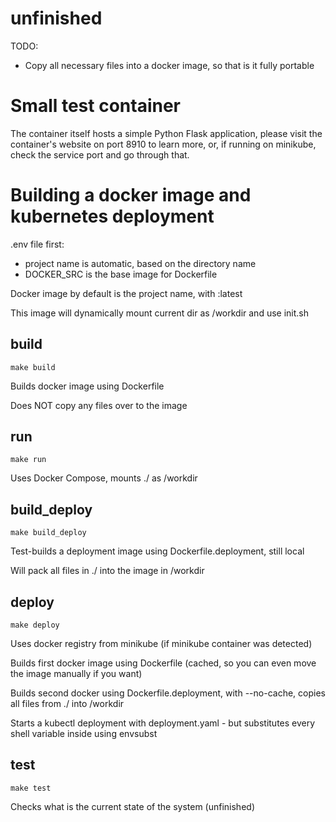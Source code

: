 # unfinished

TODO:
- Copy all necessary files into a docker image, so that is it fully portable

# Small test container

The container itself hosts a simple Python Flask application, please visit the container's website on port 8910 to learn more, or, if running on minikube, check the service port and go through that.

# Building a docker image and kubernetes deployment

.env file first:
- project name is automatic, based on the directory name
- DOCKER_SRC is the base image for Dockerfile

Docker image by default is the project name, with :latest

This image will dynamically mount current dir as /workdir and use init.sh


## build

    make build

Builds docker image using Dockerfile

Does NOT copy any files over to the image

## run

    make run

Uses Docker Compose, mounts ./ as /workdir

## build_deploy

    make build_deploy

Test-builds a deployment image using Dockerfile.deployment, still local

Will pack all files in ./ into the image in /workdir

## deploy

    make deploy

Uses docker registry from minikube (if minikube container was detected)

Builds first docker image using Dockerfile  (cached, so you can even move the image manually if you want)

Builds second docker using Dockerfile.deployment, with --no-cache, copies all files from ./ into /workdir

Starts a kubectl deployment with deployment.yaml - but substitutes every shell variable inside using envsubst

## test

    make test

Checks what is the current state of the system (unfinished)